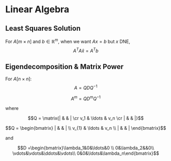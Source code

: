 # Linear Algebra

## Least Squares Solution

For $A [m\times n]$ and $b \in \mathbb{R}^m$, when we want $Ax = b$ but $x$ DNE,
$$A^{T}A\hat{x} = A^{T}b$$

## Eigendecomposition & Matrix Power

For $A [n\times n]$:
$$A = QDQ^{-1}$$

$$A^m = QD^mQ^{-1}$$

where 

$$Q = \matrix{| & & | \cr v_1 & \ldots & v_n \cr | & & |}$$

$$Q = \begin{bmatrix} | & & | \\ v_{1} & \ldots & v_n \\ | & & | \end{bmatrix}$$ 

and 

$$D =\begin{bmatrix}\lambda_1&0&\ldots&0 \\ 0&\lambda_2&&0\\ \vdots&\vdots&\ddots&\vdots\\ 0&0&\ldots&\lambda_n\end{bmatrix}$$